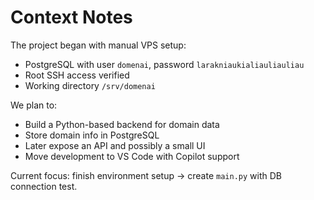 # Context Notes

The project began with manual VPS setup:
- PostgreSQL with user `domenai`, password `larakniaukialiauliauliau`
- Root SSH access verified
- Working directory `/srv/domenai`

We plan to:
- Build a Python-based backend for domain data
- Store domain info in PostgreSQL
- Later expose an API and possibly a small UI
- Move development to VS Code with Copilot support

Current focus: finish environment setup → create `main.py` with DB connection test.
